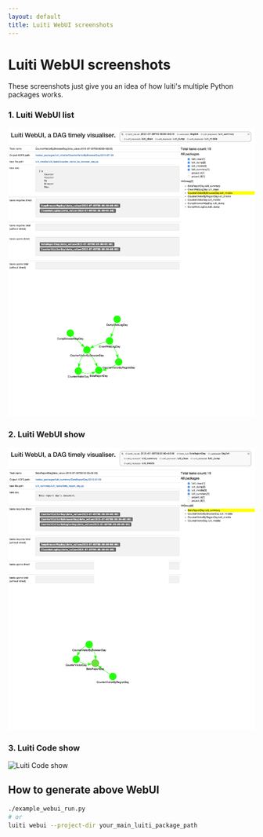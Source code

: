 ```yaml
---
layout: default
title: Luiti WebUI screenshots
---
```


# Luiti WebUI screenshots

These screenshots just give you an idea of how luiti's multiple Python packages works.

### 1. Luiti WebUI list
![Luiti WebUI list](https://raw.githubusercontent.com/luiti/luiti/master/screenshots/luiti_webui_list.png)

### 2. Luiti WebUI show
![Luiti WebUI show](https://raw.githubusercontent.com/luiti/luiti/master/screenshots/luiti_webui_show.png)

### 3. Luiti Code show
![Luiti Code show](https://raw.githubusercontent.com/luiti/luiti/master/screenshots/luiti_code_show.png)


## How to generate above WebUI

```bash
./example_webui_run.py
# or
luiti webui --project-dir your_main_luiti_package_path
```
